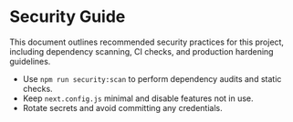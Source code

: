 # Security Guide

This document outlines recommended security practices for this project, including dependency scanning, CI checks, and production hardening guidelines.

- Use `npm run security:scan` to perform dependency audits and static checks.
- Keep `next.config.js` minimal and disable features not in use.
- Rotate secrets and avoid committing any credentials.